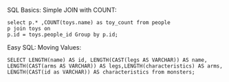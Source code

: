 SQL Basics: Simple JOIN with COUNT:

```
select p.* ,COUNT(toys.name) as toy_count from people
p join toys on
p.id = toys.people_id Group by p.id;
```

Easy SQL: Moving Values:

```
SELECT LENGTH(name) AS id, LENGTH(CAST(legs AS VARCHAR)) AS name,
LENGTH(CAST(arms AS VARCHAR)) AS legs,LENGTH(characteristics) AS arms,
LENGTH(CAST(id as VARCHAR)) AS characteristics from monsters;
```
